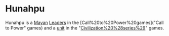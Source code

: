 # Hunahpu

Hunahpu is a [Mayan](Mayan) [Leaders](leader) in the [Call%20to%20Power%20games]("Call to Power" games) and a [unit](unit) in the "[Civilization%20%28series%29](Civilization)" games.